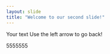 ```yaml
---
layout: slide
title: "Welcome to our second slide!"
---
```

Your text
Use the left arrow to go back!



5555555
